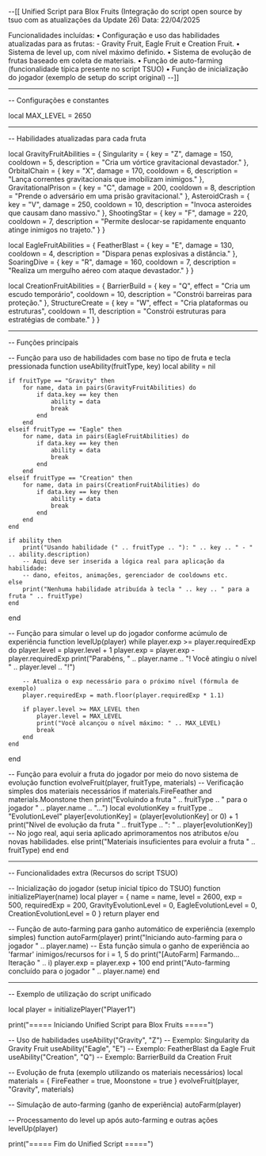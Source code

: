 --[[
  Unified Script para Blox Fruits
  (Integração do script open source by tsuo com as atualizações da Update 26)
  Data: 22/04/2025

  Funcionalidades incluídas:
    • Configuração e uso das habilidades atualizadas para as frutas:
       - Gravity Fruit, Eagle Fruit e Creation Fruit.
    • Sistema de level up, com nível máximo definido.
    • Sistema de evolução de frutas baseado em coleta de materiais.
    • Função de auto-farming (funcionalidade típica presente no script TSUO)
    • Função de inicialização do jogador (exemplo de setup do script original)
--]]

--------------------------------------------------------------------------------
-- Configurações e constantes

local MAX_LEVEL = 2650

--------------------------------------------------------------------------------
-- Habilidades atualizadas para cada fruta

local GravityFruitAbilities = {
    Singularity = { key = "Z", damage = 150, cooldown = 5, description = "Cria um vórtice gravitacional devastador." },
    OrbitalChain = { key = "X", damage = 170, cooldown = 6, description = "Lança correntes gravitacionais que imobilizam inimigos." },
    GravitationalPrison = { key = "C", damage = 200, cooldown = 8, description = "Prende o adversário em uma prisão gravitacional." },
    AsteroidCrash = { key = "V", damage = 250, cooldown = 10, description = "Invoca asteroides que causam dano massivo." },
    ShootingStar = { key = "F", damage = 220, cooldown = 7, description = "Permite deslocar-se rapidamente enquanto atinge inimigos no trajeto." }
}

local EagleFruitAbilities = {
    FeatherBlast = { key = "E", damage = 130, cooldown = 4, description = "Dispara penas explosivas a distância." },
    SoaringDive = { key = "R", damage = 160, cooldown = 7, description = "Realiza um mergulho aéreo com ataque devastador." }
}

local CreationFruitAbilities = {
    BarrierBuild = { key = "Q", effect = "Cria um escudo temporário", cooldown = 10, description = "Constrói barreiras para proteção." },
    StructureCreate = { key = "W", effect = "Cria plataformas ou estruturas", cooldown = 11, description = "Constrói estruturas para estratégias de combate." }
}

--------------------------------------------------------------------------------
-- Funções principais

-- Função para uso de habilidades com base no tipo de fruta e tecla pressionada
function useAbility(fruitType, key)
    local ability = nil

    if fruitType == "Gravity" then
        for name, data in pairs(GravityFruitAbilities) do
            if data.key == key then
                ability = data
                break
            end
        end
    elseif fruitType == "Eagle" then
        for name, data in pairs(EagleFruitAbilities) do
            if data.key == key then
                ability = data
                break
            end
        end
    elseif fruitType == "Creation" then
        for name, data in pairs(CreationFruitAbilities) do
            if data.key == key then
                ability = data
                break
            end
        end
    end

    if ability then
        print("Usando habilidade (" .. fruitType .. "): " .. key .. " - " .. ability.description)
        -- Aqui deve ser inserida a lógica real para aplicação da habilidade:
        -- dano, efeitos, animações, gerenciador de cooldowns etc.
    else
        print("Nenhuma habilidade atribuída à tecla " .. key .. " para a fruta " .. fruitType)
    end
end

-- Função para simular o level up do jogador conforme acúmulo de experiência
function levelUp(player)
    while player.exp >= player.requiredExp do
        player.level = player.level + 1
        player.exp = player.exp - player.requiredExp
        print("Parabéns, " .. player.name .. "! Você atingiu o nível " .. player.level .. "!")
        
        -- Atualiza o exp necessário para o próximo nível (fórmula de exemplo)
        player.requiredExp = math.floor(player.requiredExp * 1.1)

        if player.level >= MAX_LEVEL then
            player.level = MAX_LEVEL
            print("Você alcançou o nível máximo: " .. MAX_LEVEL)
            break
        end
    end
end

-- Função para evoluir a fruta do jogador por meio do novo sistema de evolução
function evolveFruit(player, fruitType, materials)
    -- Verificação simples dos materiais necessários
    if materials.FireFeather and materials.Moonstone then
        print("Evoluindo a fruta " .. fruitType .. " para o jogador " .. player.name .. "...")
        local evolutionKey = fruitType .. "EvolutionLevel"
        player[evolutionKey] = (player[evolutionKey] or 0) + 1
        print("Nível de evolução da fruta " .. fruitType .. ": " .. player[evolutionKey])
        -- No jogo real, aqui seria aplicado aprimoramentos nos atributos e/ou novas habilidades.
    else
        print("Materiais insuficientes para evoluir a fruta " .. fruitType)
    end
end

--------------------------------------------------------------------------------
-- Funcionalidades extra (Recursos do script TSUO)

-- Inicialização do jogador (setup inicial típico do TSUO)
function initializePlayer(name)
    local player = {
        name = name,
        level = 2600,
        exp = 500,
        requiredExp = 200,
        GravityEvolutionLevel = 0,
        EagleEvolutionLevel = 0,
        CreationEvolutionLevel = 0
    }
    return player
end

-- Função de auto-farming para ganho automático de experiência (exemplo simples)
function autoFarm(player)
    print("Iniciando auto-farming para o jogador " .. player.name)
    -- Esta função simula o ganho de experiência ao 'farmar' inimigos/recursos
    for i = 1, 5 do
        print("[AutoFarm] Farmando... Iteração " .. i)
        player.exp = player.exp + 100
    end
    print("Auto-farming concluído para o jogador " .. player.name)
end

--------------------------------------------------------------------------------
-- Exemplo de utilização do script unificado

local player = initializePlayer("Player1")

print("===== Iniciando Unified Script para Blox Fruits =====")

-- Uso de habilidades
useAbility("Gravity", "Z")      -- Exemplo: Singularity da Gravity Fruit
useAbility("Eagle", "E")        -- Exemplo: FeatherBlast da Eagle Fruit
useAbility("Creation", "Q")     -- Exemplo: BarrierBuild da Creation Fruit

-- Evolução de fruta (exemplo utilizando os materiais necessários)
local materials = { FireFeather = true, Moonstone = true }
evolveFruit(player, "Gravity", materials)

-- Simulação de auto-farming (ganho de experiência)
autoFarm(player)

-- Processamento do level up após auto-farming e outras ações
levelUp(player)

print("===== Fim do Unified Script =====")
